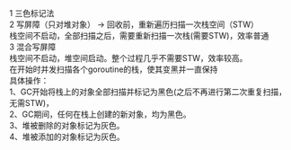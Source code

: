 1 三色标记法  
2 写屏障（只对堆对象）  -> 回收前，重新遍历扫描一次栈空间（STW）  
    栈空间不启动，全部扫描之后，需要重新扫描一次栈(需要STW)，效率普通  
3 混合写屏障  
    栈空间不启动，堆空间启动。整个过程几乎不需要STW，效率较高。  
    在开始时并发扫描各个goroutine的栈，使其变黑并一直保持  
    具体操作：  
        1、GC开始将栈上的对象全部扫描并标记为黑色(之后不再进行第二次重复扫描，无需STW)，  
        2、GC期间，任何在栈上创建的新对象，均为黑色。  
        3、堆被删除的对象标记为灰色。  
        4、堆被添加的对象标记为灰色。  